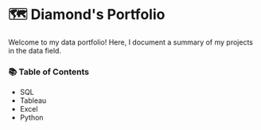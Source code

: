 # 🗺 Diamond's Portfolio

Welcome to my data portfolio! Here, I document a summary of my projects in the data field.

### 📚 Table of Contents
- SQL
- Tableau
- Excel
- Python 
